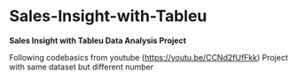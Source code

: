 # Sales-Insight-with-Tableu

**Sales Insight with Tableu Data Analysis Project**

Following codebasics from youtube (https://youtu.be/CCNd2fUfFkk) Project with same dataset but different number
